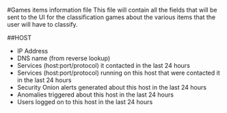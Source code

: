 #Games items information file
This file will contain all the fields that will be sent to the UI for the classification games about the various items that the user will have to classify.

##HOST
* IP Address
* DNS name (from reverse lookup)
* Services (host:port/protocol) it contacted in the last 24 hours
* Services (host:port/protocol) running on this host that were contacted it in the last 24 hours
* Security Onion alerts generated about this host in the last 24 hours
* Anomalies triggered about this host in the last 24 hours
* Users logged on to this host in the last 24 hours
  